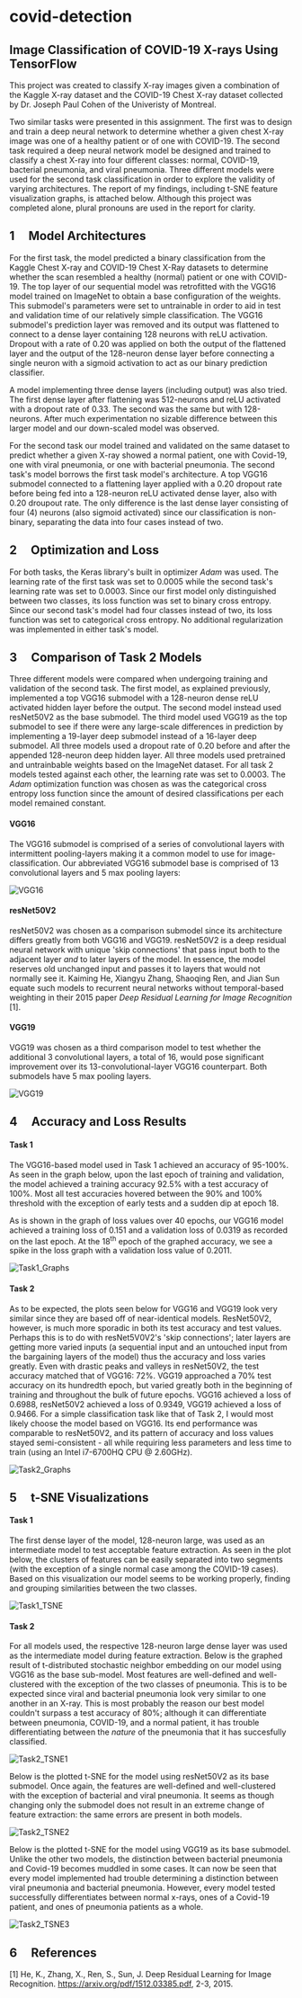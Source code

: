 # covid-detection
## Image Classification of COVID-19 X-rays Using TensorFlow

This project was created to classify X-ray images given a combination of the Kaggle X-ray dataset and the COVID-19 Chest X-ray dataset collected by Dr. Joseph Paul Cohen of the Univeristy of Montreal. 

Two similar tasks were presented in this assignment. The first was to design and train a deep neural network to determine whether a given chest X-ray image was one of a healthy patient or of one with COVID-19. The second task required a deep neural network model be designed and trained to classify a chest X-ray into four different classes: normal, COVID-19, bacterial pneumonia, and viral pneumonia. Three different models were used for the second task classification in order to explore the validity of 
varying architectures. The report of my findings, including t-SNE feature visualization graphs, is attached below. Although this project was completed alone, plural pronouns are used in the report for clarity.


## 1 &nbsp; &nbsp; Model Architectures
For the first task, the model predicted a binary classification from the Kaggle Chest X-ray and COVID-19 Chest X-Ray datasets to determine whether the scan resembled a healthy (normal) patient or one with COVID-19. The top layer of our sequential model was retrofitted with the VGG16 model trained on ImageNet to obtain a base configuration of the weights. This submodel's parameters were set to untrainable in order to aid in test and validation time of our relatively simple classification. The VGG16 submodel's prediction layer was removed and its output was flattened to connect to a dense layer containing 128 neurons with reLU activation. Dropout with a rate of 0.20 was applied on both the output of the flattened layer and the output of the 128-neuron dense layer before connecting a single neuron with a sigmoid activation to act as our binary prediction classifier.

A model implementing three dense layers (including output) was also tried. The first dense layer after flattening was 512-neurons and reLU activated with a dropout rate of 0.33. The second was the same but with 128-neurons. After much experimentation no sizable difference between this larger model and our down-scaled model was observed.

For the second task our model trained and validated on the same dataset to predict whether a given X-ray showed a normal patient, one with Covid-19, one with viral pneumonia, or one with bacterial pneumonia. The second task's model borrows the first task model's architecture. A top VGG16 submodel connected to a flattening layer applied with a 0.20 dropout rate before being fed into a 128-neuron reLU activated dense layer, also with 0.20 droupout rate. The only difference is the last dense layer consisting of four (4) neurons (also sigmoid activated) since our classification is non-binary, separating the data into four cases instead of two.

## 2 &nbsp; &nbsp; Optimization and Loss
For both tasks, the Keras library's built in optimizer *Adam* was used. The learning rate of the first task was set to 0.0005 while the second task's learning rate was set to 0.0003. Since our first model only distinguished between two classes, its loss function was set to binary cross entropy. Since our second task's model had four classes instead of two, its loss function was set to categorical cross entropy. No additional regularization was implemented in either task's model.

## 3 &nbsp; &nbsp; Comparison of Task 2 Models
Three different models were compared when undergoing training and validation of the second task. The first model, as explained previously, implemented a top VGG16 submodel with a 128-neuron dense reLU activated hidden layer before the output. The second model instead used resNet50V2 as the base submodel. The third model used VGG19 as the top submodel to see if there were any large-scale differences in prediction by implementing a 19-layer deep submodel instead of a 16-layer deep submodel. All three models used a dropout rate of 0.20 before and after the appended 128-neuron deep hidden layer. All three models used pretrained and untrainbable weights based on the ImageNet dataset. For all task 2 models tested against each other, the learning rate was set to 0.0003. The *Adam* optimization function was chosen as was the categorical cross entropy loss function since the amount of desired classifications per each model remained constant.

#### VGG16
The VGG16 submodel is comprised of a series of convolutional layers with intermittent pooling-layers making it a common model to use for image-classification. Our abbreviated VGG16 submodel base is comprised of 13 convolutional layers and 5 max pooling layers:

![VGG16](https://user-images.githubusercontent.com/32208581/155856847-f35f8605-55e6-425d-988e-669d226f8734.png)

#### resNet50V2
resNet50V2 was chosen as a comparison submodel since its architecture differs greatly from both VGG16 and VGG19. resNet50V2 is a deep residual neural network with unique 'skip connections' that pass input both to the adjacent layer *and* to later layers of the model. In essence, the model reserves old unchanged input and passes it to layers that would not normally see it. Kaiming He, Xiangyu Zhang, Shaoqing Ren, and Jian Sun equate such models to recurrent neural networks without temporal-based weighting in their 2015 paper *Deep Residual Learning for Image Recognition* [1].

#### VGG19
VGG19 was chosen as a third comparison model to test whether the additional 3 convolutional layers, a total of 16, would pose significant improvement over its 13-convolutional-layer VGG16 counterpart. Both submodels have 5 max pooling layers.

![VGG19](https://user-images.githubusercontent.com/32208581/155856862-9cca66a8-1f81-423e-afde-dfac746eda99.png)

## 4 &nbsp; &nbsp; Accuracy and Loss Results
#### Task 1
The VGG16-based model used in Task 1 achieved an accuracy of 95-100%. As seen in the graph below, upon the last epoch of training and validation, the model achieved a training accuracy 92.5% with a test accuracy of 100%. Most all test accuracies hovered between the 90% and 100% threshold with the exception of early tests and a sudden dip at epoch 18.

As is shown in the graph of loss values over 40 epochs, our VGG16 model achieved a training loss of 0.151 and a validation loss of 0.0319 as recorded on the last epoch. At the 18<sup>th</sup> epoch of the graphed accuracy, we see a spike in the loss graph with a validation loss value of 0.2011.

![Task1_Graphs](https://user-images.githubusercontent.com/32208581/155856871-d8748d4c-afb5-47f5-9b57-b1dd7f828180.png)

#### Task 2
As to be expected, the plots seen below for VGG16 and VGG19 look very similar since they are based off of near-identical models. ResNet50V2, however, is much more sporadic in both its test accuracy and test values. Perhaps this is to do with resNet5V0V2's 'skip connections'; later layers are getting more varied inputs (a sequential input and an untouched input from the bargaining layers of the model) thus the accuracy and loss varies greatly. Even with drastic peaks and valleys in resNet50V2, the test accuracy matched that of VGG16: 72%. VGG19 approached a 70% test accuracy on its hundredth epoch, but varied greatly both in the beginning of training and throughout the bulk of future epochs. VGG16 achieved a loss of 0.6988, resNet50V2 achieved a loss of 0.9349, VGG19 achieved a loss of 0.9466. For a simple classification task like that of Task 2, I would most likely choose the model based on VGG16. Its end performance was comparable to resNet50V2, and its pattern of accuracy and loss values stayed semi-consistent - all while requiring less parameters and less time to train (using an Intel i7-6700HQ CPU @ 2.60GHz).

![Task2_Graphs](https://user-images.githubusercontent.com/32208581/155856919-baf34a67-580c-4216-8b70-5316ea6f8834.png)

## 5 &nbsp; &nbsp; t-SNE Visualizations
#### Task 1
The first dense layer of the model, 128-neuron large, was used as an intermediate model to test acceptable feature extraction. As seen in the plot below, the clusters of features can be easily separated into two segments (with the exception of a single normal case among the COVID-19 cases). Based on this visualization our model seems to be working properly, finding and grouping similarities between the two classes.

![Task1_TSNE](https://user-images.githubusercontent.com/32208581/155857066-1863574c-53f8-4086-8e7f-2163ad3fc93b.png)

#### Task 2
For all models used, the respective 128-neuron large dense layer was used as the intermediate model during feature extraction. Below is the graphed result of t-distributed stochastic neighbor embedding on our model using VGG16 as the base sub-model. Most features are well-defined and well-clustered with the exception of the two classes of pneumonia. This is to be expected since viral and bacterial pneumonia look very similar to one another in an X-ray. This is most probably the reason our best model couldn't surpass a test accuracy of 80%; although it can differentiate between pneumonia, COVID-19, and a normal patient, it has trouble differentiating between the *nature* of the pneumonia that it has succesfully classified.

![Task2_TSNE1](https://user-images.githubusercontent.com/32208581/155857140-f3e2c800-73e7-49b6-80cb-2ddf89dd371c.png)

Below is the plotted t-SNE for the model using resNet50V2 as its base submodel. Once again, the features are well-defined and well-clustered with the exception of bacterial and viral pneumonia. It seems as though changing only the submodel does not result in an extreme change of feature extraction: the same errors are present in both models.

![Task2_TSNE2](https://user-images.githubusercontent.com/32208581/155857169-d3162713-2e21-47fe-be05-37b499a9adea.png)

Below is the plotted t-SNE for the model using VGG19 as its base submodel. Unlike the other two models, the distinction between bacterial pneumonia and Covid-19 becomes muddled in some cases. It can now be seen that every model implemented had trouble determining a distinction between viral pneumonia and bacterial pneumonia. However, every model tested successfully differentiates between normal x-rays, ones of a Covid-19 patient, and ones of pneumonia patients as a whole.

![Task2_TSNE3](https://user-images.githubusercontent.com/32208581/155857200-403d7817-3c28-4fde-839b-2a40d72c72c8.png)

## 6 &nbsp; &nbsp; References
[1] He, K., Zhang, X., Ren, S., Sun, J. Deep Residual Learning for Image Recognition. https://arxiv.org/pdf/1512.03385.pdf, 2-3, 2015.


